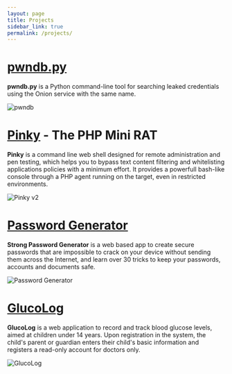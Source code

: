 ```yaml
---
layout: page
title: Projects
sidebar_link: true
permalink: /projects/
---
```


# [pwndb.py][pwndb-page]

**pwndb.py** is a Python command-line tool for searching leaked credentials using the Onion service with the same name.

![pwndb][pwndb-screenshot]

# [Pinky][pinky-page] - The PHP Mini RAT

**Pinky** is a command line web shell designed for remote administration and pen testing, which helps you to bypass text content filtering and whitelisting applications policies with a minimum effort. It provides a powerfull bash-like console through a PHP agent running on the target, even in restricted environments.

![Pinky v2][pinky-screenshot]

# [Password Generator][passwords-page]

**Strong Password Generator** is a web based app to create secure passwords that are impossible to crack on your device without sending them across the Internet, and learn over 30 tricks to keep your passwords, accounts and documents safe.

![Password Generator][passwords-screenshot]

# [GlucoLog][glucolog-page]

**GlucoLog** is a web application to record and track blood glucose levels, aimed at children under 14 years. Upon registration in the system, the child's parent or guardian enters their child's basic information and registers a read-only account for doctors only.

![GlucoLog][glucolog-screenshot]

[pinky-screenshot]: https://raw.githubusercontent.com/davidtavarez/davidtavarez.github.io/master/_images/pinky_connected.png
[pinky-page]: https://davidtavarez.github.io/pinky/

[passwords-screenshot]: https://raw.githubusercontent.com/davidtavarez/davidtavarez.github.io/master/_images/passwords_random.png
[passwords-page]: https://davidtavarez.github.io/passwords/

[glucolog-screenshot]: https://raw.githubusercontent.com/davidtavarez/davidtavarez.github.io/master/_images/glucolog.png
[glucolog-page]: https://davidtavarez.github.io/glucolog/

[pwndb-screenshot]: https://raw.githubusercontent.com/davidtavarez/davidtavarez.github.io/master/_images/posts/pwndb_py_screenshot.png
[pwndb-page]: https://davidtavarez.github.io/pwndb/
